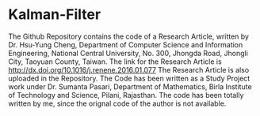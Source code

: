 # Kalman-Filter

The Github Repository contains the code of a Research Article, written by Dr. Hsu-Yung Cheng, Department of Computer Science and Information Engineering, National Central University, No. 300, Jhongda Road, Jhongli City, Taoyuan County, Taiwan. 
The link for the Research Article is http://dx.doi.org/10.1016/j.renene.2016.01.077
The Research Article is also uploaded in the Repository.
The Code has been written as a Study Project work under Dr. Sumanta Pasari, Department of Mathematics, Birla Institute of Technology and Science, Pilani, Rajasthan.
The code has been totally written by me, since the orignal code of the author is not available. 

